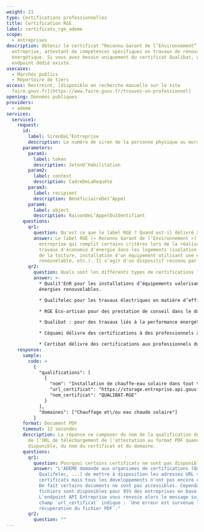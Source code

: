 ```yaml
---
weight: 21
type: Certifications professionnelles
title: Certification RGE
label: certificats_rge_ademe
scope:
  - entreprises
description: Obtenir le certificat “Reconnu Garant de l’Environnement” d’une
  entreprise, attestant de compétences spécifiques en travaux de rénovation
  énergétique. Si vous avez besoin uniquement du certificat Qualibat, un
  endpoint dédié existe.
usecases:
  - Marchés publics
  - Répertoire de tiers
access: Restreint, [disponible en recherche manuelle sur le site
  faire.gouv.fr](https://www.faire.gouv.fr/trouvez-un-professionnel)
opening: Données publiques
providers:
  - ademe
services:
  service1:
    request:
      id:
        label: SirenDeL’Entreprise
        description: Le numéro de siren de la personne physique ou morale recherchée
      parameters:
        param1:
          label: token
          description: JetonD’Habilitation
        param2:
          label: context
          description: CadreDeLaRequête
        param3:
          label: recipient
          description: BénéficiaireDel’Appel
        param4:
          label: object
          description: RaisonDeL’AppelOuIdentifiant
      questions:
        qr1:
          question: Qu'est ce que le label RGE ? Quand est-il délivré à une entreprise ?
          answer: Le label RGE (« Reconnu Garant de l'Environnement ») est délivré à une
            entreprise qui remplit certains critères lors de la réalisation de
            travaux d'économie d'énergie dans les logements (isolation des murs ou
            de la toiture, installation d'un équipement utilisant une énergie
            renouvelable, etc.). Il s'agit d'un dispositif reconnu par l'Etat.
        qr2:
          question: Quels sont les différents types de certifications ?
          answer: >-
            * Qualit'EnR pour les installations d’équipements valorisant les
            énergies renouvelables.

            * Qualifelec pour les travaux électriques en matière d’efficacité énergétique et/ou d’installation des énergies renouvelables.

            * RGE Eco-artisan pour des prestation de conseil dans le domaine de la performance énergétique, par le biais d’une évaluation thermique ou des travaux d’efficacité énergétique.

            * Qualibat : pour des travaux liés à la performance énergétique (construction ou rénovation).

            * Céquami délivre des certifications à des professionnels à même de vous proposer des travaux de rénovation lourde dans le cadre d’une rénovation énergétique globale du logement.

            * Certibat délivre des certifications aux professionnels du bâtiment en mesure de proposer et réaliser des offres globales de rénovation énergétique.
    response:
      sample:
        code: >
          {
            "qualifications": [
              {
                "nom": "Installation de chauffe-eau solaire dans tout type de bâtiment supérieur à 1000 m²",
                "url_certificat": "https://storage.entreprise.api.gouv.fr/siade/attestation%2D3a858b299ce9f370e6bdc666d0616617-certificat_rge_ademe.pdf",
                "nom_certificat": "QUALIBAT-RGE"
              }
            ],
            "domaines": ["Chauffage et\/ou eau chaude solaire"]
          }
      format: Document PDF
      timeout: 12 secondes
      description: La réponse se composer du nom de la qualification de l'entreprise,
        de l'URL de téléchargement de l'attestation au format PDF quand celle-ci est
        disponible, du nom du certificat et du domaine.
      questions:
        qr1:
          question: Pourquoi certains certificats ne sont pas disponibles ?
          answer: "L'ADEME demande aux organismes de certifications (Qualit'EnR,
            Qualifelec, ...) de mettre à disposition les adresses URL vers les
            certificats mais tous les développements n'ont pas encore été réalisés.
            De fait certains documents ne sont pas accessibles. Cependant, les
            fichiers sont disponibles pour 95% des entreprises en base chez l'ADEME.
            L'endpoint API Entreprise vous renvoie alors le message suivant : le
            champ `url_certificat` indique : `Une erreur est survenue lors de la
            récupération du fichier PDF`."
        qr2:
          question: ""
---
```

